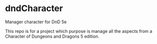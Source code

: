 # dndCharacter
Manager character for DnD 5e


This repo is for a project which purpose is manage all the aspects from a Character of Dungeons and Dragons 5 edition.
